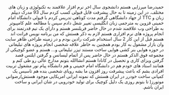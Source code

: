 <div dir="rtl">
  حمیدرضا میرزایی هستم دانشجوی سال اخر نرم افزار علاقمند به تکنولوژی و زبان های مختلف.
در این زمینه تا به حال پیشرفت قابل قبولی کسب کردم سال 93 مدرک دیپلم زبان و TTC از
جهاد دانشگاهی گرفتم مدت کوتاهی تدریس کردم با قبولی دانشگاه امام خمینی قزوین به مترجمی
زبان انگلیسی تغییر شغل دادم سپس با مطالعه علم کامپیوتر به طراحی وب علاقمند شدم در حال
حاضر فریلنسر هستم و دارای یک تیم قدرتمند برای انجام پروژه های نرم افزاری هستم لازم به ذکر
هستش که من برنامه نویس فرانت اند هستم قبل از این کار 2 سال استخدام شرکت رادین بودم و
در زمینه طراحی ظاهر سایت وان بازار مشغول به کار بودم همچنین به خاطر علاقه شخصی انجام
پروژه های تبلیغاتی در حوزه هوایی بنر کشی هوایی ساخت مستند تیزر تبلیغاتی و... هستم و عضو
کوچیکی از مجموعه فوق الذکر هستم در حال حاضر پس از اتمام لیسانس و گرفتن ایلتس قصد
گرفتن ویزای کاری و تحصیل در کانادا هستم انشاالله بتونم مدارج عالی رو طی کنم و همانند استاد
های خودم هم در دانشگاه امام خمینی و هم دانشگاه پیام نور مشغول تربیت افرادی بشم که باعث
پیشرفت روز افزون ما بشه رویای شخصی بنده هم تاسیس یک کمپانی ساخت خودرر در ایران
هستش که نمونه ایرانی امریکایی موجود هستش)رضوانی موتورز( تا بتونم روزی یک دلیل کوچیک
برای تولید خودرویی در شان ایرانی و ساخت ایران باشم.
  </div>
